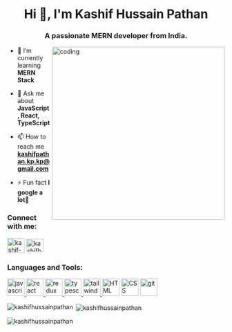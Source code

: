 <h1 align="center">Hi 👋, I'm Kashif Hussain Pathan</h1>
<h3 align="center">A passionate MERN developer from India.</h3>

<img align="right" alt="coding" width="400" src="https://media0.giphy.com/media/qgQUggAC3Pfv687qPC/giphy.gif"/>

- 🌱 I’m currently learning **MERN Stack**

- 💬 Ask me about **JavaScript, React, TypeScript**

- 📫 How to reach me **kashifpathan.kp.kp@gmail.com**

- ⚡ Fun fact **I google a lot🙌**

<h3 align="left">Connect with me:</h3>
<p align="left">
<a href="https://linkedin.com/in/kashif-hussain-pathan-51a32a25b" target="blank"><img align="center" src="https://cdn.worldvectorlogo.com/logos/linkedin-icon-3.svg" alt="kashif-hussain-pathan-51a32a25b" height="35" width="40" /></a>
<a href="https://codesandbox.com/kashifhussainpathan" target="blank"><img align="center" src="https://codesandbox.io/_next/image?url=%2Fnew%2Fimages%2Fbrand%2Fcodesandbox-logo.jpg&w=3840&q=75" alt="kashifhussainpathan" height="30" width="40" /></a>
</p>

<h3 align="left">Languages and Tools:</h3>
<p align="left"> <a href="https://developer.mozilla.org/en-US/docs/Web/JavaScript" target="_blank" rel="noreferrer"> <img src="https://cdn.worldvectorlogo.com/logos/logo-javascript.svg" alt="javascript" width="40" height="40"/> </a> <a href="https://reactjs.org/" target="_blank" rel="noreferrer"> <img src="https://cdn.worldvectorlogo.com/logos/react-2.svg" alt="react" width="40" height="40"/> </a> <a href="https://redux.js.org" target="_blank" rel="noreferrer"> <img src="https://cdn.worldvectorlogo.com/logos/redux.svg" alt="redux" width="40" height="40"/> </a> <a href="https://www.typescriptlang.org/" target="_blank" rel="noreferrer"> <img src="https://cdn.worldvectorlogo.com/logos/typescript.svg" alt="typescript" width="40" height="40"/> </a> <a href="https://tailwindcss.com/" target="_blank" rel="noreferrer"> <img src="https://www.vectorlogo.zone/logos/tailwindcss/tailwindcss-icon.svg" alt="tailwind" width="40" height="40"/> </a> <a href="https://html.com/" target="_blank" rel="noreferrer"> <img src="https://cdn.worldvectorlogo.com/logos/html-1.svg" alt="HTML" width="40" height="40"/></a>  <a href="https://css.com/" target="_blank" rel="noreferrer"> <img src="https://cdn.worldvectorlogo.com/logos/css-3.svg" alt="CSS" width="40" height="40"/></a>  <a href="https://git.com/" target="_blank" rel="noreferrer"> <img src="https://cdn.worldvectorlogo.com/logos/git-icon.svg" alt="git" width="40" height="40"/></a>  </p>

<p><img align="left" src="https://github-readme-stats.vercel.app/api/top-langs?username=kashifhussainpathan&show_icons=true&locale=en&layout=compact" alt="kashifhussainpathan" /></p>

<p>&nbsp;<img align="center" src="https://github-readme-stats.vercel.app/api?username=kashifhussainpathan&show_icons=true&locale=en" alt="kashifhussainpathan" /></p>

<p><img align="center" src="https://github-readme-streak-stats.herokuapp.com/?user=kashifhussainpathan&" alt="kashifhussainpathan" /></p>
